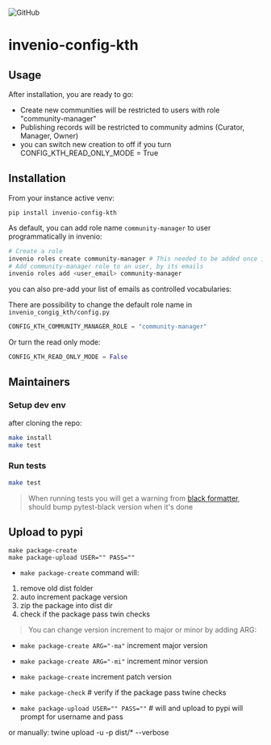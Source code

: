 ![GitHub](https://img.shields.io/github/license/front-matter/talbot?logo=MIT)

# invenio-config-kth

## Usage
After installation, you are ready to go:
- Create new communities will be restricted to users with role "community-manager"
- Publishing records will be restricted to community admins (Curator, Manager, Owner)
- you can switch new creation to off if you turn CONFIG_KTH_READ_ONLY_MODE = True


## Installation

From your instance active venv:
```console
pip install invenio-config-kth
```

As default, you can add role name `community-manager` to user programmatically in invenio:

```bash
# Create a role
invenio roles create community-manager # This needed to be added once if role doesn't exists
# Add community-manager role to an user, by its emails
invenio roles add <user_email> community-manager
```
you can also pre-add your list of emails as controlled vocabularies:

There are possibility to change the default role name in `invenio_congig_kth/config.py`
```python
CONFIG_KTH_COMMUNITY_MANAGER_ROLE = "community-manager"
```
Or turn the read only mode:
```python
CONFIG_KTH_READ_ONLY_MODE = False
```

## Maintainers

### Setup dev env
after cloning the repo:
```bash
make install
make test
```

### Run tests
```bash
make test
```
> When running tests you will get a warning from [black formatter](https://github.com/shopkeep/pytest-black/issues/55), should bump pytest-black version when it's done

## Upload to pypi

```console
make package-create
make package-upload USER="" PASS=""
```

- `make package-create` command will:
1. remove old dist folder
2. auto increment package version
3. zip the package into dist dir
4. check if the package pass twin checks

> You can change version increment to major or minor by adding ARG:

- `make package-create ARG="-ma"` increment major version

- `make package-create ARG="-mi"` increment minor version

- `make package-create` increment patch version

- `make package-check` # verify if the package pass twine checks

- `make package-upload USER="" PASS=""` # will  and upload to pypi will prompt for username and pass

or manually:
twine upload -u <USERNAME> -p <PASSWORD> dist/* --verbose
